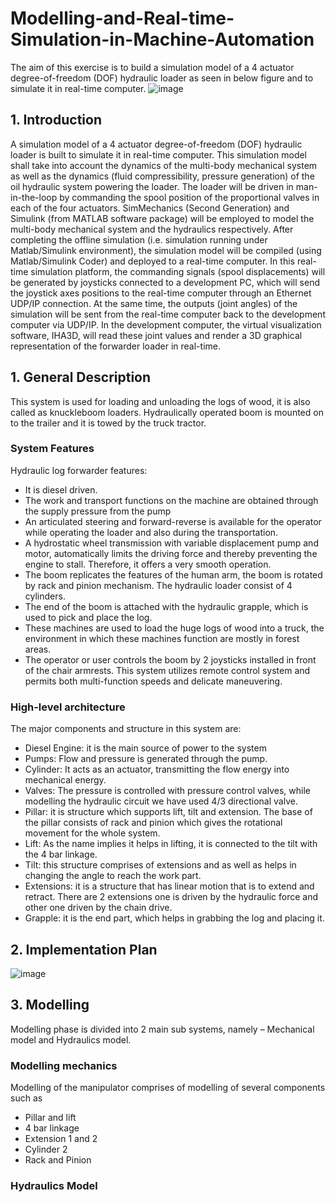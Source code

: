 # Modelling-and-Real-time-Simulation-in-Machine-Automation
The aim of this exercise is to build a simulation model of a 4 actuator degree-of-freedom (DOF) hydraulic loader as seen in below figure and to simulate it in real-time computer.
![image](https://user-images.githubusercontent.com/51742367/59420698-05b86880-8dd6-11e9-8efc-08302cd777d6.png)

## 1. Introduction
A simulation model of a 4 actuator degree-of-freedom (DOF) hydraulic loader is built to simulate it in real-time computer. This simulation model shall take into account the dynamics of the multi-body mechanical system as well as the dynamics (fluid compressibility, pressure generation) of the oil hydraulic system powering the loader. The loader will be driven in man-in-the-loop by commanding the spool position of the proportional valves in each of the four actuators. SimMechanics (Second Generation) and Simulink (from MATLAB software package) will be employed to model the multi-body mechanical system and the hydraulics respectively. After completing the offline simulation (i.e. simulation running under Matlab/Simulink environment), the simulation model will be compiled (using Matlab/Simulink Coder) and deployed to a real-time computer. In this real-time simulation platform, the commanding signals (spool displacements) will be generated by joysticks connected to a development PC, which will send the joystick axes positions to the real-time computer through an Ethernet UDP/IP connection. At the same time, the outputs (joint angles) of the simulation will be sent from the real-time computer back to the development computer via UDP/IP. In the development computer, the virtual visualization software, IHA3D, will read these joint values and render a 3D graphical representation of the forwarder loader in real-time.

## 1. General Description
This system is used for loading and unloading the logs of wood, it is also called as knuckleboom loaders. Hydraulically operated boom is mounted on to the trailer and it is towed by the truck tractor. 
### System Features 
Hydraulic log forwarder features: 
* It is diesel driven. 
* The work and transport functions on the machine are obtained through the supply pressure from the pump 
* An articulated steering and forward-reverse is available for the operator while operating the loader and also during the transportation. 
* A hydrostatic wheel transmission with variable displacement pump and motor, automatically limits the driving force and thereby preventing the engine to stall. Therefore, it offers a very smooth operation. 
* The boom replicates the features of the human arm, the boom is rotated by rack and pinion mechanism. The hydraulic loader consist of 4 cylinders. 
* The end of the boom is attached with the hydraulic grapple, which is used to pick and place the log. 
* These machines are used to load the huge logs of wood into a truck, the environment in which these machines function are mostly in forest areas. 
* The operator or user controls the boom by 2 joysticks installed in front of the chair armrests. This system utilizes remote control system and permits both multi-function speeds and delicate maneuvering. 

### High-level architecture 
The major components and structure in this system are: 
* Diesel Engine: it is the main source of power to the system 
* Pumps: Flow and pressure is generated through the pump. 
* Cylinder: It acts as an actuator, transmitting the flow energy into mechanical energy. 
* Valves: The pressure is controlled with pressure control valves, while modelling the hydraulic circuit we have used 4/3 directional valve. 
* Pillar: it is structure which supports lift, tilt and extension. The base of the pillar consists of rack and pinion which gives the rotational movement for the whole system. 
* Lift: As the name implies it helps in lifting, it is connected to the tilt with the 4 bar linkage. 
* Tilt: this structure comprises of extensions and as well as helps in changing the angle to reach the work part. 
* Extensions: it is a structure that has linear motion that is to extend and retract. There are 2 extensions one is driven by the hydraulic force and other one driven by the chain drive. 
* Grapple: it is the end part, which helps in grabbing the log and placing it.

## 2. Implementation Plan
![image](https://user-images.githubusercontent.com/51742367/59420186-174d4080-8dd5-11e9-8e75-4bde31738ea3.png)

## 3. Modelling
Modelling phase is divided into 2 main sub systems, namely – Mechanical model and Hydraulics model.
### Modelling mechanics
Modelling of the manipulator comprises of modelling of several components such as
* Pillar and lift
* 4 bar linkage
* Extension 1 and 2
* Cylinder 2
* Rack and Pinion

### Hydraulics Model
